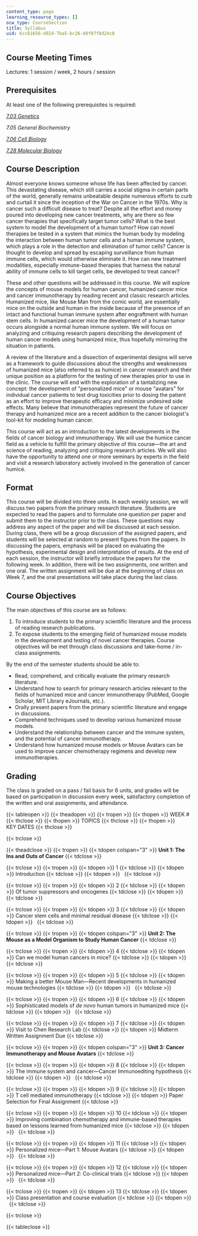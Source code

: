```yaml
---
content_type: page
learning_resource_types: []
ocw_type: CourseSection
title: Syllabus
uid: 6cc61656-d92d-7ba5-bc26-60f07f8d24c8
---
```


Course Meeting Times
--------------------

Lectures: 1 session / week, 2 hours / session

Prerequisites
-------------

At least one of the following prerequisites is required:

[_7.03 Genetics_](/courses/7-03-genetics-fall-2004/)

_7.05 General Biochemistry_

[_7.06 Cell Biology_](/courses/7-06-cell-biology-spring-2007/)

[_7.28 Molecular Biology_](/courses/7-28-molecular-biology-spring-2005/)

Course Description
------------------

Almost everyone knows someone whose life has been affected by cancer. This devastating disease, which still carries a social stigma in certain parts of the world, generally remains unbeatable despite numerous efforts to curb and curtail it since the inception of the War on Cancer in the 1970s. Why is cancer such a difficult disease to treat? Despite all the effort and money poured into developing new cancer treatments, why are there so few cancer therapies that specifically target tumor cells? What is the best system to model the development of a human tumor? How can novel therapies be tested in a system that mimics the human body by modeling the interaction between human tumor cells and a human immune system, which plays a role in the detection and elimination of tumor cells? Cancer is thought to develop and spread by escaping surveillance from human immune cells, which would otherwise eliminate it. How can new treatment modalities, especially immune-based therapies that harness the natural ability of immune cells to kill target cells, be developed to treat cancer?

These and other questions will be addressed in this course. We will explore the concepts of mouse models for human cancer, humanized cancer mice and cancer immunotherapy by reading recent and classic research articles. Humanized mice, like Mouse Man from the comic world, are essentially mice on the outside and human in the inside because of the presence of an intact and functional human immune system after engraftment with human stem cells. In humanized cancer mice the development of a human tumor occurs alongside a normal human immune system. We will focus on analyzing and critiquing research papers describing the development of human cancer models using humanized mice, thus hopefully mirroring the situation in patients.

A review of the literature and a dissection of experimental designs will serve as a framework to guide discussions about the strengths and weaknesses of humanized mice (also referred to as humice) in cancer research and their unique position as a platform for the testing of new therapies prior to use in the clinic. The course will end with the exploration of a tantalizing new concept: the development of "personalized mice" or mouse "avatars" for individual cancer patients to test drug toxicities prior to dosing the patient as an effort to improve therapeutic efficacy and minimize undesired side effects. Many believe that immunotherapies represent the future of cancer therapy and humanized mice are a recent addition to the cancer biologist's tool-kit for modeling human cancer.

This course will act as an introduction to the latest developments in the fields of cancer biology and immunotherapy. We will use the humice cancer field as a vehicle to fulfill the primary objective of this course—the art and science of reading, analyzing and critiquing research articles. We will also have the opportunity to attend one or more seminars by experts in the field and visit a research laboratory actively involved in the generation of cancer humice.

Format
------

This course will be divided into three units. In each weekly session, we will discuss two papers from the primary research literature. Students are expected to read the papers and to formulate one question per paper and submit them to the instructor prior to the class. These questions may address any aspect of the paper and will be discussed at each session. During class, there will be a group discussion of the assigned papers, and students will be selected at random to present figures from the papers. In discussing the papers, emphasis will be placed on evaluating the hypothesis, experimental design and interpretation of results. At the end of each session, the instructor will briefly introduce the papers for the following week. In addition, there will be two assignments, one written and one oral. The written assignment will be due at the beginning of class on Week 7, and the oral presentations will take place during the last class.

Course Objectives
-----------------

The main objectives of this course are as follows:

1.  To introduce students to the primary scientific literature and the process of reading research publications.
2.  To expose students to the emerging field of humanized mouse models in the development and testing of novel cancer therapies. Course objectives will be met through class discussions and take-home / in-class assignments.

By the end of the semester students should be able to:

*   Read, comprehend, and critically evaluate the primary research literature.
*   Understand how to search for primary research articles relevant to the fields of humanized mice and cancer immunotherapy (PubMed, Google Scholar, MIT Library eJournals, etc.).
*   Orally present papers from the primary scientific literature and engage in discussions.
*   Comprehend techniques used to develop various humanized mouse models.
*   Understand the relationship between cancer and the immune system, and the potential of cancer immunotherapy.
*   Understand how humanized mouse models or Mouse Avatars can be used to improve cancer chemotherapy regimens and develop new immunotherapies.

Grading
-------

The class is graded on a pass / fail basis for 6 units, and grades will be based on participation in discussion every week, satisfactory completion of the written and oral assignments, and attendance.

{{< tableopen >}}
{{< theadopen >}}
{{< tropen >}}
{{< thopen >}}
WEEK #
{{< thclose >}}
{{< thopen >}}
TOPICS
{{< thclose >}}
{{< thopen >}}
KEY DATES
{{< thclose >}}

{{< trclose >}}

{{< theadclose >}}
{{< tropen >}}
{{< tdopen colspan="3" >}}
**Unit 1: The Ins and Outs of Cancer**
{{< tdclose >}}

{{< trclose >}}
{{< tropen >}}
{{< tdopen >}}
1
{{< tdclose >}}
{{< tdopen >}}
Introduction
{{< tdclose >}}
{{< tdopen >}}
 
{{< tdclose >}}

{{< trclose >}}
{{< tropen >}}
{{< tdopen >}}
2
{{< tdclose >}}
{{< tdopen >}}
Of tumor suppressors and oncogenes
{{< tdclose >}}
{{< tdopen >}}
 
{{< tdclose >}}

{{< trclose >}}
{{< tropen >}}
{{< tdopen >}}
3
{{< tdclose >}}
{{< tdopen >}}
Cancer stem cells and minimal residual disease
{{< tdclose >}}
{{< tdopen >}}
 
{{< tdclose >}}

{{< trclose >}}
{{< tropen >}}
{{< tdopen colspan="3" >}}
**Unit 2: The Mouse as a Model Organism to Study Human Cancer**
{{< tdclose >}}

{{< trclose >}}
{{< tropen >}}
{{< tdopen >}}
4
{{< tdclose >}}
{{< tdopen >}}
Can we model human cancers in mice?
{{< tdclose >}}
{{< tdopen >}}
 
{{< tdclose >}}

{{< trclose >}}
{{< tropen >}}
{{< tdopen >}}
5
{{< tdclose >}}
{{< tdopen >}}
Making a better Mouse Man—Recent developments in humanized mouse technologies
{{< tdclose >}}
{{< tdopen >}}
 
{{< tdclose >}}

{{< trclose >}}
{{< tropen >}}
{{< tdopen >}}
6
{{< tdclose >}}
{{< tdopen >}}
Sophisticated models of _de novo_ human tumors in humanized mice
{{< tdclose >}}
{{< tdopen >}}
 
{{< tdclose >}}

{{< trclose >}}
{{< tropen >}}
{{< tdopen >}}
7
{{< tdclose >}}
{{< tdopen >}}
Visit to Chen Research Lab
{{< tdclose >}}
{{< tdopen >}}
Midterm Written Assignment Due
{{< tdclose >}}

{{< trclose >}}
{{< tropen >}}
{{< tdopen colspan="3" >}}
**Unit 3: Cancer Immunotherapy and Mouse Avatars**
{{< tdclose >}}

{{< trclose >}}
{{< tropen >}}
{{< tdopen >}}
8
{{< tdclose >}}
{{< tdopen >}}
The immune system and cancer—Cancer Immunoediting hypothesis
{{< tdclose >}}
{{< tdopen >}}
 
{{< tdclose >}}

{{< trclose >}}
{{< tropen >}}
{{< tdopen >}}
9
{{< tdclose >}}
{{< tdopen >}}
T cell mediated immunotherapy
{{< tdclose >}}
{{< tdopen >}}
Paper Selection for Final Assignment
{{< tdclose >}}

{{< trclose >}}
{{< tropen >}}
{{< tdopen >}}
10
{{< tdclose >}}
{{< tdopen >}}
Improving combination chemotherapy and immune-based therapies based on lessons learned from humanized mice
{{< tdclose >}}
{{< tdopen >}}
 
{{< tdclose >}}

{{< trclose >}}
{{< tropen >}}
{{< tdopen >}}
11
{{< tdclose >}}
{{< tdopen >}}
Personalized mice—Part 1: Mouse Avatars
{{< tdclose >}}
{{< tdopen >}}
 
{{< tdclose >}}

{{< trclose >}}
{{< tropen >}}
{{< tdopen >}}
12
{{< tdclose >}}
{{< tdopen >}}
Personalized mice—Part 2: Co-clinical trials
{{< tdclose >}}
{{< tdopen >}}
 
{{< tdclose >}}

{{< trclose >}}
{{< tropen >}}
{{< tdopen >}}
13
{{< tdclose >}}
{{< tdopen >}}
Class presentation and course evaluation
{{< tdclose >}}
{{< tdopen >}}
 
{{< tdclose >}}

{{< trclose >}}

{{< tableclose >}}